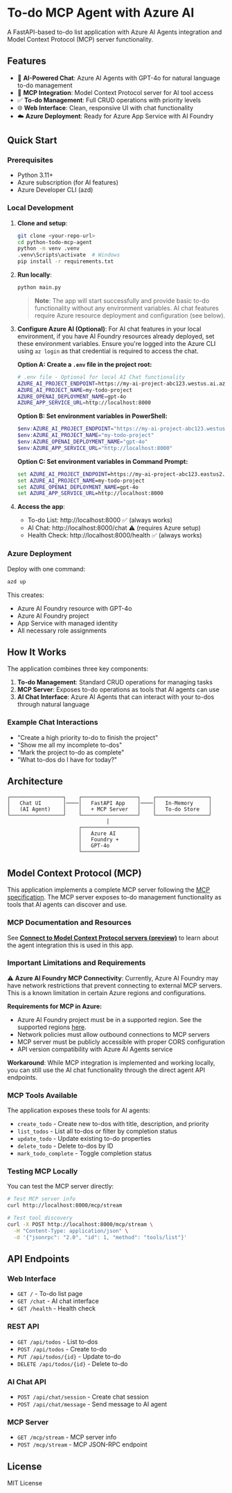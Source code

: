 # To-do MCP Agent with Azure AI

A FastAPI-based to-do list application with Azure AI Agents integration and Model Context Protocol (MCP) server functionality.

## Features

- 🤖 **AI-Powered Chat**: Azure AI Agents with GPT-4o for natural language to-do management
- 🔧 **MCP Integration**: Model Context Protocol server for AI tool access
- ✅ **To-do Management**: Full CRUD operations with priority levels
- 🌐 **Web Interface**: Clean, responsive UI with chat functionality
- ☁️ **Azure Deployment**: Ready for Azure App Service with AI Foundry

## Quick Start

### Prerequisites

- Python 3.11+
- Azure subscription (for AI features)
- Azure Developer CLI (azd)

### Local Development

1. **Clone and setup**:
   ```bash
   git clone <your-repo-url>
   cd python-todo-mcp-agent
   python -m venv .venv
   .venv\Scripts\activate  # Windows
   pip install -r requirements.txt
   ```

2. **Run locally**:
   ```bash
   python main.py
   ```
   
   > **Note**: The app will start successfully and provide basic to-do functionality without any environment variables. AI chat features require Azure resource deployment and configuration (see below).

3. **Configure Azure AI (Optional)**:
   For AI chat features in your local environment, if you have AI Foundry resources already deployed, set these environment variables. Ensure you're logged into the Azure CLI using `az login` as that credential is required to access the chat.
   
   **Option A: Create a `.env` file in the project root:**
   ```bash
   # .env file - Optional for local AI Chat functionality
   AZURE_AI_PROJECT_ENDPOINT=https://my-ai-project-abc123.westus.ai.azure.com
   AZURE_AI_PROJECT_NAME=my-todo-project
   AZURE_OPENAI_DEPLOYMENT_NAME=gpt-4o
   AZURE_APP_SERVICE_URL=http://localhost:8000
   ```
   
   **Option B: Set environment variables in PowerShell:**
   ```powershell
   $env:AZURE_AI_PROJECT_ENDPOINT="https://my-ai-project-abc123.westus.ai.azure.com"
   $env:AZURE_AI_PROJECT_NAME="my-todo-project"
   $env:AZURE_OPENAI_DEPLOYMENT_NAME="gpt-4o"
   $env:AZURE_APP_SERVICE_URL="http://localhost:8000"
   ```
   
   **Option C: Set environment variables in Command Prompt:**
   ```cmd
   set AZURE_AI_PROJECT_ENDPOINT=https://my-ai-project-abc123.eastus2.ai.azure.com
   set AZURE_AI_PROJECT_NAME=my-todo-project
   set AZURE_OPENAI_DEPLOYMENT_NAME=gpt-4o
   set AZURE_APP_SERVICE_URL=http://localhost:8000
   ```

4. **Access the app**:
   - To-do List: http://localhost:8000 ✅ (always works)
   - AI Chat: http://localhost:8000/chat ⚠️ (requires Azure setup)
   - Health Check: http://localhost:8000/health ✅ (always works)

### Azure Deployment

Deploy with one command:

```bash
azd up
```

This creates:
- Azure AI Foundry resource with GPT-4o
- Azure AI Foundry project
- App Service with managed identity
- All necessary role assignments

## How It Works

The application combines three key components:

1. **To-do Management**: Standard CRUD operations for managing tasks
2. **MCP Server**: Exposes to-do operations as tools that AI agents can use
3. **AI Chat Interface**: Azure AI Agents that can interact with your to-dos through natural language

### Example Chat Interactions

- "Create a high priority to-do to finish the project"
- "Show me all my incomplete to-dos"
- "Mark the project to-do as complete"
- "What to-dos do I have for today?"

## Architecture

```
┌─────────────────┐    ┌──────────────────┐    ┌─────────────────┐
│   Chat UI       │────│   FastAPI App    │────│   In-Memory     │
│   (AI Agent)    │    │   + MCP Server   │    │   To-do Store   │
└─────────────────┘    └──────────────────┘    └─────────────────┘
                                │
                       ┌──────────────────┐
                       │   Azure AI       │
                       │   Foundry +      │
                       │   GPT-4o         │
                       └──────────────────┘
```

## Model Context Protocol (MCP)

This application implements a complete MCP server following the [MCP specification](https://modelcontextprotocol.io/introduction). The MCP server exposes to-do management functionality as tools that AI agents can discover and use.

### MCP Documentation and Resources

See **[Connect to Model Context Protocol servers (preview)](https://learn.microsoft.com/azure/ai-foundry/agents/how-to/tools/model-context-protocol#how-it-works)** to learn about the agent integration this is used in this app.

### Important Limitations and Requirements

⚠️ **Azure AI Foundry MCP Connectivity**: Currently, Azure AI Foundry may have network restrictions that prevent connecting to external MCP servers. This is a known limitation in certain Azure regions and configurations.

**Requirements for MCP in Azure:**
- Azure AI Foundry project must be in a supported region. See the supported regions [here](https://learn.microsoft.com/azure/ai-foundry/agents/how-to/tools/model-context-protocol#how-it-works).
- Network policies must allow outbound connections to MCP servers
- MCP server must be publicly accessible with proper CORS configuration
- API version compatibility with Azure AI Agents service

**Workaround**: While MCP integration is implemented and working locally, you can still use the AI chat functionality through the direct agent API endpoints.

### MCP Tools Available

The application exposes these tools for AI agents:

- `create_todo` - Create new to-dos with title, description, and priority
- `list_todos` - List all to-dos or filter by completion status  
- `update_todo` - Update existing to-do properties
- `delete_todo` - Delete to-dos by ID
- `mark_todo_complete` - Toggle completion status

### Testing MCP Locally

You can test the MCP server directly:

```bash
# Test MCP server info
curl http://localhost:8000/mcp/stream

# Test tool discovery
curl -X POST http://localhost:8000/mcp/stream \
  -H "Content-Type: application/json" \
  -d '{"jsonrpc": "2.0", "id": 1, "method": "tools/list"}'
```

## API Endpoints

### Web Interface
- `GET /` - To-do list page
- `GET /chat` - AI chat interface
- `GET /health` - Health check

### REST API
- `GET /api/todos` - List to-dos
- `POST /api/todos` - Create to-do
- `PUT /api/todos/{id}` - Update to-do
- `DELETE /api/todos/{id}` - Delete to-do

### AI Chat API
- `POST /api/chat/session` - Create chat session
- `POST /api/chat/message` - Send message to AI agent

### MCP Server
- `GET /mcp/stream` - MCP server info
- `POST /mcp/stream` - MCP JSON-RPC endpoint

## License

MIT License
